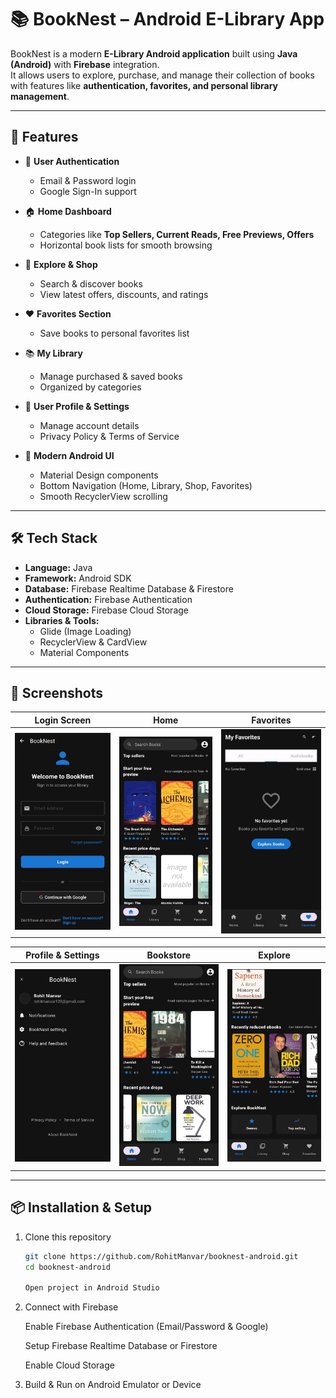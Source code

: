 # 📚 BookNest – Android E-Library App

BookNest is a modern **E-Library Android application** built using **Java (Android)** with **Firebase** integration.  
It allows users to explore, purchase, and manage their collection of books with features like **authentication, favorites, and personal library management**.

---

## 🚀 Features

- 🔐 **User Authentication**  
  - Email & Password login  
  - Google Sign-In support  

- 🏠 **Home Dashboard**  
  - Categories like **Top Sellers, Current Reads, Free Previews, Offers**  
  - Horizontal book lists for smooth browsing  

- 📖 **Explore & Shop**  
  - Search & discover books  
  - View latest offers, discounts, and ratings  

- ❤️ **Favorites Section**  
  - Save books to personal favorites list  

- 📚 **My Library**  
  - Manage purchased & saved books  
  - Organized by categories  

- 👤 **User Profile & Settings**  
  - Manage account details  
  - Privacy Policy & Terms of Service  

- 📱 **Modern Android UI**  
  - Material Design components  
  - Bottom Navigation (Home, Library, Shop, Favorites)  
  - Smooth RecyclerView scrolling  

---

## 🛠 Tech Stack

- **Language:** Java  
- **Framework:** Android SDK  
- **Database:** Firebase Realtime Database & Firestore  
- **Authentication:** Firebase Authentication  
- **Cloud Storage:** Firebase Cloud Storage  
- **Libraries & Tools:**  
  - Glide (Image Loading)  
  - RecyclerView & CardView  
  - Material Components  

---

## 📸 Screenshots  

| Login Screen | Home | Favorites |
|--------------|------|-----------|
| <img src="./screenshots/Auth.jpg" width="250"/> | <img src="./screenshots/home.jpg" width="250"/> | <img src="./screenshots/fav.jpg" width="250"/> |

| Profile & Settings | Bookstore | Explore |
|---------------------|-----------|---------|
| <img src="./screenshots/profile.jpg" width="250"/> | <img src="./screenshots/home2.jpg" width="250"/> | <img src="./screenshots/en.jpg" width="250"/> |

---

## 📦 Installation & Setup

1. Clone this repository  
   ```bash
   git clone https://github.com/RohitManvar/booknest-android.git
   cd booknest-android
   
   Open project in Android Studio

2. Connect with Firebase

    Enable Firebase Authentication (Email/Password & Google)

    Setup Firebase Realtime Database or Firestore

    Enable Cloud Storage

 3. Build & Run on Android Emulator or Device
